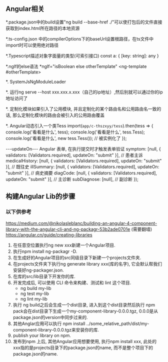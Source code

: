## Angular相关

*.package.json中的build设置"ng build --base-href ./"可以使打包后的文件直接获取到index.html所在路径的本地资源

*.ts-config.json 中的compilerOptions下的baseUrl设置根路径，在ts文件中import时可以使用绝对路径

*.Typescript描述对象字面量的类型(可索引接口) const a: { [key: string]: any }

*.ngIf的else语法 *ngIf="isBoolean else otherTemplate" <ng-template #otherTemplate></ng-template>

*. SystemJsNgModuleLoader

*. 运行ng serve --host xxx.xxx.x.xxx（自己的ip地址）,然后别就可以通过你的ip地址访问了

*. 定制化模块如果引入了公用模块, 并且定制化的某个路由名和公用路由名一致的话, 那么定制化模块的路由会被引入的公用路由覆盖

*. Angular动态引入一个类Tess
   import(`app/c-thszxyy/tess`).then(tess => {
        console.log('看看是什么', tess);
        console.log('看看是什么', tess.Tess);
        console.log('看看是什么', new tess.Tess()); // 被实例化了
      });


---updateOn---
Angular 表单, 在执行提交时才触发表单验证
symptom: [null, { validators: [Validators.required], updateOn: "submit" }], // 患者主诉
      medicalHistory: [null, { validators: [Validators.required], updateOn: "submit" }], // 既往史
      illSummary: [null, { validators: [Validators.required], updateOn: "submit" }], // 病史摘要
      diagCode: [null, { validators: [Validators.required], updateOn: "submit" }], // 主诊断
      subDiagnose: [null], // 副诊断
    });
    


## 构建Angular Lib的步骤
### 以下供参考
https://medium.com/@nikolasleblanc/building-an-angular-4-component-library-with-the-angular-cli-and-ng-packagr-53b2ade0701e (需要翻墙)
https://angular.cn/guide/creating-libraries

1. 在任意空位置执行ng new xxx新建一个Angular项目.
2. 执行npm install ng-packagr -D.
3. 在生成好的Angular项目的src同级目录下新建一个projects文件夹.
4. 在projects文件夹下执行ng generate library xxx(库的名字), 它会默认帮我们安装好ng-packager.json.
5. 在库的src/lib目录下开发你的库.
6. 开发完成后, 可以使用 CLI 命令来构建、测试和 lint 这个项目.
   * ng build my-lib
   * ng test my-lib
   * ng lint my-lib
7. 执行 ng build之后会生成一个dist目录, 进入到这个dist目录然后执行 npm pack会在dist目录下生成一个my-component-library-0.0.0.tgz, 0.0.0是从package.json的version中同步过来的.
8. 其他Anglar应用可以执行 npm install ../some_relative_path/dist/my-component-library-0.0.0.tgz来安装你的库.
9. publish your library on npm.
10. 发布到npm 上后, 其他Angular应用想要使用, 执行npm install xxx, 此处的xxx指的是projects目录下的package.json的name, 而不是整个项目下的package.json的name.